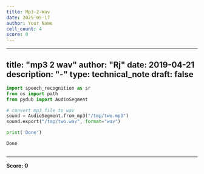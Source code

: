 ```yaml
---
title: Mp3-2-Wav
date: 2025-05-17
author: Your Name
cell_count: 4
score: 0
---
```


---
title: "mp3 2 wav"
author: "Rj"
date: 2019-04-21
description: "-"
type: technical_note
draft: false
---

```python
import speech_recognition as sr
from os import path
from pydub import AudioSegment
```


```python
# convert mp3 file to wav                                                       
sound = AudioSegment.from_mp3("/tmp/two.mp3")
sound.export("/tmp/two.wav", format="wav")

print('Done')
```

    Done



```python

```


---
**Score: 0**